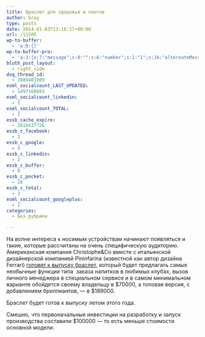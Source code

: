 ```yaml
---
title: Браслет для здоровья и понтов
author: Gray
type: posts
date: 2014-01-03T13:16:17+00:00
url: /11505
wp-to-buffer:
  - 'a:0:{}'
wp-to-buffer-pro:
  - 'a:3:{s:7:"message";s:0:"";s:6:"number";s:1:"1";s:16:"alternateMessage";s:0:"";}'
bluth_post_layout:
  - right_side
dsq_thread_id:
  - 2089401009
esml_socialcount_LAST_UPDATED:
  - 1497168603
esml_socialcount_linkedin:
  - 1
esml_socialcount_TOTAL:
  - 3
essb_cache_expire:
  - 1616437726
essb_c_facebook:
  - 3
essb_c_google:
  - 4
essb_c_linkedin:
  - 2
essb_c_buffer:
  - 8
essb_c_pocket:
  - 20
essb_c_total:
  - 3
esml_socialcount_googleplus:
  - 2
categories:
  - Без рубрики

---
```








На волне интереса к носимым устройствам начинают появляться и такие, которые рассчитаны на очень специфическую аудиторию. Американская компания Christophe&Co вместе с итальянской дизайнерской компанией Pininfarina (известной как автор дизайна Ferrari) <a href="http://recode.net/2014/01/02/ultra-high-end-smart-bracelet-from-ferrari-designer-will-cost-189k/" target="_blank">готовят к выпуску браслет</a>, который будет предлагать самые необычные функции типа  заказа напитков в любимых клубах, вызов личного менеджера в специальном сервисе и в самом минимальном варианте обойдется своему владельцу в $70000, а топовая версия, с добавлением бриллиантов, — в $189000.

Браслет будет готов к выпуску летом этого года.

Смешно, что первоначальные инвестиции на разработку и запуск производства составили $100000 — то есть меньше стоимости основной модели.